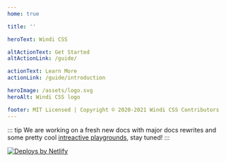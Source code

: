 ```yaml
---
home: true

title: ''

heroText: Windi CSS

altActionText: Get Started
altActionLink: /guide/

actionText: Learn More
actionLink: /guide/introduction

heroImage: /assets/logo.svg
heroAlt: Windi CSS logo

footer: MIT Licensed | Copyright © 2020-2021 Windi CSS Contributors
---
```


::: tip
We are working on a fresh new docs with major docs rewrites and some pretty cool [intreactive playgrounds](https://twitter.com/antfu7/status/1371779599084888064?s=20), stay tuned!
:::


<p class="text-center opacity-75 mt-4 -mb-4">
  <a href="https://www.netlify.com" target="_blank">
    <img src="/assets/netlify.svg" alt="Deploys by Netlify">
  </a>
</p>
